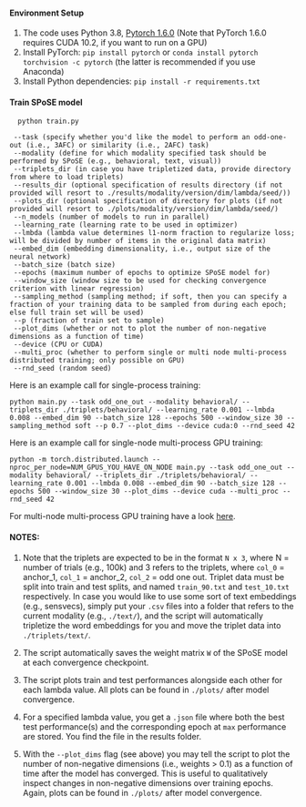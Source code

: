 #### Environment Setup

1. The code uses Python 3.8,  [Pytorch 1.6.0](https://pytorch.org/) (Note that PyTorch 1.6.0 requires CUDA 10.2, if you want to run on a GPU)
2. Install PyTorch: `pip install pytorch` or `conda install pytorch torchvision -c pytorch` (the latter is recommended if you use Anaconda)
3. Install Python dependencies: `pip install -r requirements.txt`

#### Train SPoSE model 

```
  python train.py
  
 --task (specify whether you'd like the model to perform an odd-one-out (i.e., 3AFC) or similarity (i.e., 2AFC) task)
 --modality (define for which modality specified task should be performed by SPoSE (e.g., behavioral, text, visual))
 --triplets_dir (in case you have tripletized data, provide directory from where to load triplets)
 --results_dir (optional specification of results directory (if not provided will resort to ./results/modality/version/dim/lambda/seed/))
 --plots_dir (optional specification of directory for plots (if not provided will resort to ./plots/modality/version/dim/lambda/seed/)
 --n_models (number of models to run in parallel)
 --learning_rate (learning rate to be used in optimizer)
 --lmbda (lambda value determines l1-norm fraction to regularize loss; will be divided by number of items in the original data matrix)
 --embed_dim (embedding dimensionality, i.e., output size of the neural network)
 --batch_size (batch size)
 --epochs (maximum number of epochs to optimize SPoSE model for)
 --window_size (window size to be used for checking convergence criterion with linear regression)
 --sampling_method (sampling method; if soft, then you can specify a fraction of your training data to be sampled from during each epoch; else full train set will be used)
 --p (fraction of train set to sample)
 --plot_dims (whether or not to plot the number of non-negative dimensions as a function of time)
 --device (CPU or CUDA)
 --multi_proc (whether to perform single or multi node multi-process distributed training; only possible on GPU)
 --rnd_seed (random seed)
```

Here is an example call for single-process training:

```
python main.py --task odd_one_out --modality behavioral/ --triplets_dir ./triplets/behavioral/ --learning_rate 0.001 --lmbda 0.008 --embed_dim 90 --batch_size 128 --epochs 500 --window_size 30 --sampling_method soft --p 0.7 --plot_dims --device cuda:0 --rnd_seed 42
```

Here is an example call for single-node multi-process GPU training:

```
python -m torch.distributed.launch --nproc_per_node=NUM_GPUS_YOU_HAVE_ON_NODE main.py --task odd_one_out --modality behavioral/ --triplets_dir ./triplets/behavioral/ --learning_rate 0.001 --lmbda 0.008 --embed_dim 90 --batch_size 128 --epochs 500 --window_size 30 --plot_dims --device cuda --multi_proc --rnd_seed 42
```

For multi-node multi-process GPU training have a look [here](https://pytorch.org/docs/stable/distributed.html). 

#### NOTES:

1. Note that the triplets are expected to be in the format `N x 3`, where N = number of trials (e.g., 100k) and 3 refers to the triplets, where `col_0` = anchor_1, `col_1` = anchor_2, `col_2` = odd one out. Triplet data must be split into train and test splits, and named `train_90.txt` and `test_10.txt` respectively. In case you would like to use some sort of text embeddings (e.g., sensvecs), simply put your `.csv` files into a folder that refers to the current modality (e.g., `./text/`), and the script will automatically tripletize the word embeddings for you and move the triplet data into `./triplets/text/`.

2. The script automatically saves the weight matrix `W` of the SPoSE model at each convergence checkpoint. 

3. The script plots train and test performances alongside each other for each lambda value. All plots can be found in `./plots/` after model convergence.

4. For a specified lambda value, you get a `.json` file where both the best test performance(s) and the corresponding epoch at `max` performance are stored. You find the file in the results folder.

5. With the `--plot_dims` flag (see above) you may tell the script to plot the number of non-negative dimensions (i.e., weights > 0.1) as a function of time after the model has converged. This is useful to qualitatively inspect changes in non-negative dimensions over training epochs. Again, plots can be found in `./plots/` after model convergence.

